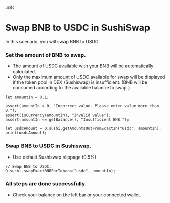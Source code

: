 ```meta-Currency
usdc
```

# Swap BNB to USDC in SushiSwap

In this scenario, you will swap BNB to USDC.

### Set the amount of BNB to swap.

- The amount of USDC available with your BNB will be automatically calculated.
- Only the maximum amount of USDC available for swap will be displayed if the token pool in DEX (Sushiswap) is insufficient. (BNB will be consumed according to the available balance to swap.)

```input-Dynamic BNB
let amountIn = 0.1;
```

```input-Verify
assert(amountIn > 0, "Incorrect value. Please enter value more than 0.");
assert(isCurrency(amountIn), "Invalid value");
assert(amountIn <= getBalance(), "Insufficient BNB.");
```

```output-Dynamic USDC
let usdcAmount = Q.sushi.getAmountsOutFromExactIn("usdc", amountIn);
print(usdcAmount);
```

### Swap BNB to USDC in Sushiswap.

- Use default Sushiswap slippage (0.5%)

```taster
// Swap BNB to USDC.
Q.sushi.swapExactBNBForTokens("usdc", amountIn);
```

### All steps are done successfully.

- Check your balance on the left bar or your connected wallet.

